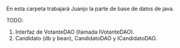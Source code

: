 En esta carpeta trabajará Juanjo la parte de base de datos de java.

TODO: 
1. Interfaz de VotanteDAO (llamada IVotanteDAO). 
2. Candidato (db y bean), CandidatoDAO y ICandidatoDAO.